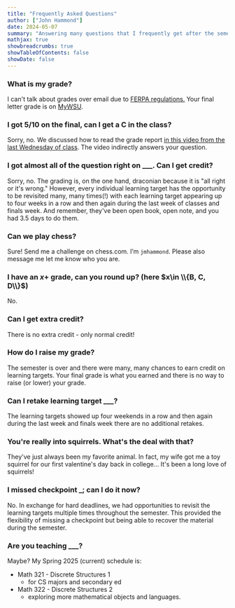 ```yaml
---
title: "Frequently Asked Questions"
author: ["John Hammond"]
date: 2024-05-07
summary: "Answering many questions that I frequently get after the semester."
mathjax: true
showbreadcrumbs: true
showTableOfContents: false
showDate: false
---
```


### What is my grade?

I can't talk about grades over email due to [FERPA regulations.](https://www2.ed.gov/policy/gen/guid/fpco/ferpa/index.html) Your final letter grade is on [MyWSU](https://mywsu.wichita.edu). 

### I got 5/10 on the final, can I get a C in the class? 

Sorry, no. We discussed how to read the grade report [in this video from the last Wednesday of class](https://wichitaedu.sharepoint.com/:v:/r/sites/CalculusImtwrf113000MATH-24_ace8bae6-90a5-11ee-af7e-51053b500ccc/Shared%20Documents/General/Recordings/242%20Class%20Meeting-20240501_172123-Meeting%20Recording.mp4?csf=1&web=1&e=wVwNjn&nav=eyJyZWZlcnJhbEluZm8iOnsicmVmZXJyYWxBcHAiOiJTdHJlYW1XZWJBcHAiLCJyZWZlcnJhbFZpZXciOiJTaGFyZURpYWxvZy1MaW5rIiwicmVmZXJyYWxBcHBQbGF0Zm9ybSI6IldlYiIsInJlZmVycmFsTW9kZSI6InZpZXcifSwicGxheWJhY2tPcHRpb25zIjp7InN0YXJ0VGltZUluU2Vjb25kcyI6MTQ0LjE1fX0%3D). The video indirectly answers your question.

### I got almost all of the question right on ___. Can I get credit? 

Sorry, no. The grading is, on the one hand, draconian because it is "all right or it's wrong." However, every individual learning target has the opportunity to be revisited many, many times(!) with each learning target appearing up to four weeks in a row and then again during the last week of classes and finals week. And remember, they've been open book, open note, and you had 3.5 days to do them.

### Can we play chess?

Sure! Send me a challenge on chess.com. I’m `jmhammond`.  Please also message me let me know who you are.

### I have an $x$+ grade, can you round up?    (here $x\in \\{B, C, D\\}$)

No.

### Can I get extra credit? 

There is no extra credit - only normal credit! 

### How do I raise my grade? 

The semester is over and there were many, many chances to earn credit on learning targets. Your final grade is what you earned and there is no way to raise (or lower) your grade.
 
### Can I retake learning target ___? 

The learning targets showed up four weekends in a row and then again during the last week and finals week there are no additional retakes.

### You're really into squirrels. What's the deal with that? 

They've just always been my favorite animal. In fact, my wife got me a toy squirrel for our first valentine's day back in college... It's been a long love of squirrels!

### I missed checkpoint _; can I do it now? 

No. In exchange for hard deadlines, we had opportunities to revisit the learning targets multiple times throughout the semester. This provided the flexibility of missing a checkpoint but being able to recover the material during the semester.

### Are you teaching ___? 

Maybe? My Spring 2025 (current) schedule is: 

* Math 321 - Discrete Structures 1
    - for CS majors and secondary ed 
* Math 322 - Discrete Structures 2
    - exploring more mathematical objects and languages.